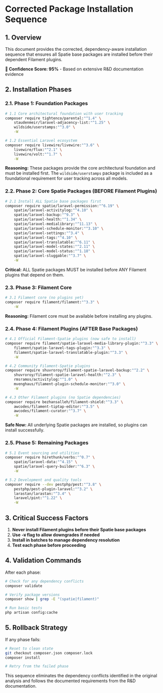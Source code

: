 # Corrected Package Installation Sequence

## 1. Overview

This document provides the corrected, dependency-aware installation sequence that ensures all Spatie base packages are installed before their dependent Filament plugins.

**🎯 Confidence Score: 95%** - Based on extensive R&D documentation evidence

## 2. Installation Phases

### 2.1. Phase 1: Foundation Packages

```bash
# 1.1 Core architectural foundation with user tracking
composer require tightenco/parental:"^1.4" \
    staudenmeir/laravel-adjacency-list:"^1.25" \
    wildside/userstamps:"^3.0" \
    -W

# 1.2 Essential Laravel ecosystem
composer require livewire/livewire:"^3.6" \
    livewire/flux:"^2.1" \
    livewire/volt:"^1.7" \
    -W
```

**Reasoning:** These packages provide the core architectural foundation and must be installed first. The `wildside/userstamps` package is included as a foundational requirement for user tracking across all models.

### 2.2. Phase 2: Core Spatie Packages (BEFORE Filament Plugins)

```bash
# 2.1 Install ALL Spatie base packages first
composer require spatie/laravel-permission:"^6.19" \
    spatie/laravel-activitylog:"^4.10" \
    spatie/laravel-backup:"^9.3" \
    spatie/laravel-health:"^1.34" \
    spatie/laravel-medialibrary:"^11.13" \
    spatie/laravel-schedule-monitor:"^3.10" \
    spatie/laravel-settings:"^3.4" \
    spatie/laravel-tags:"^4.10" \
    spatie/laravel-translatable:"^6.11" \
    spatie/laravel-model-states:"^2.11" \
    spatie/laravel-model-status:"^1.18" \
    spatie/laravel-sluggable:"^3.7" \
    -W
```

**Critical:** ALL Spatie packages MUST be installed before ANY Filament plugins that depend on them.

### 2.3. Phase 3: Filament Core

```bash
# 3.1 Filament core (no plugins yet)
composer require filament/filament:"^3.3" \
    -W
```

**Reasoning:** Filament core must be available before installing any plugins.

### 2.4. Phase 4: Filament Plugins (AFTER Base Packages)

```bash
# 4.1 Official Filament-Spatie plugins (now safe to install)
composer require filament/spatie-laravel-media-library-plugin:"^3.3" \
    filament/spatie-laravel-tags-plugin:"^3.3" \
    filament/spatie-laravel-translatable-plugin:"^3.3" \
    -W

# 4.2 Community Filament-Spatie plugins
composer require shuvroroy/filament-spatie-laravel-backup:"^2.2" \
    shuvroroy/filament-spatie-laravel-health:"^2.3" \
    rmsramos/activitylog:"^1.0" \
    mvenghaus/filament-plugin-schedule-monitor:"^3.0" \
    -W

# 4.3 Other Filament plugins (no Spatie dependencies)
composer require bezhansalleh/filament-shield:"^3.3" \
    awcodes/filament-tiptap-editor:"^3.5" \
    awcodes/filament-curator:"^3.7" \
    -W
```

**Safe Now:** All underlying Spatie packages are installed, so plugins can install successfully.

### 2.5. Phase 5: Remaining Packages

```bash
# 5.1 Event sourcing and utilities
composer require hirethunk/verbs:"^0.7" \
    spatie/laravel-data:"^4.15" \
    spatie/laravel-query-builder:"^6.3" \
    -W

# 5.2 Development and quality tools
composer require --dev pestphp/pest:"^3.8" \
    pestphp/pest-plugin-laravel:"^3.2" \
    larastan/larastan:"^3.4" \
    laravel/pint:"^1.22" \
    -W
```

## 3. Critical Success Factors

1. **Never install Filament plugins before their Spatie base packages**
2. **Use `-W` flag to allow downgrades if needed**
3. **Install in batches to manage dependency resolution**
4. **Test each phase before proceeding**

## 4. Validation Commands

After each phase:

```bash
# Check for any dependency conflicts
composer validate

# Verify package versions
composer show | grep -E "(spatie|filament)"

# Run basic tests
php artisan config:cache
```

## 5. Rollback Strategy

If any phase fails:

```bash
# Reset to clean state
git checkout composer.json composer.lock
composer install

# Retry from the failed phase
```

This sequence eliminates the dependency conflicts identified in the original analysis and follows the documented requirements from the R&D documentation.
